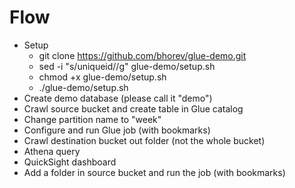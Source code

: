 # Flow

* Setup
    * git clone https://github.com/bhorev/glue-demo.git
    * sed -i "s/uniqueid/<YOUR-LOGIN>/g" glue-demo/setup.sh
    * chmod +x glue-demo/setup.sh
    * ./glue-demo/setup.sh
* Create demo database (please call it "demo")
* Crawl source bucket and create table in Glue catalog
* Change partition name to "week"
* Configure and run Glue job (with bookmarks)
* Crawl destination bucket out folder (not the whole bucket)
* Athena query
* QuickSight dashboard
* Add a folder in source bucket and run the job (with bookmarks)
